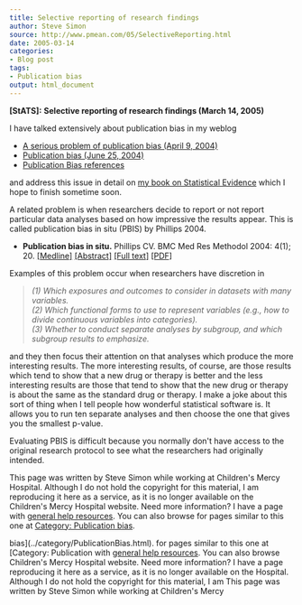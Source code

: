 ```yaml
---
title: Selective reporting of research findings
author: Steve Simon
source: http://www.pmean.com/05/SelectiveReporting.html
date: 2005-03-14
categories:
- Blog post
tags:
- Publication bias
output: html_document
---
```

**[StATS]:** **Selective reporting of research
findings (March 14, 2005)**

I have talked extensively about publication bias in my weblog

-   [A serious problem of publication bias (April
    9, 2004)](http://www.pmean.com/weblog2004/PublicationBias.asp)
-   [Publication bias (June
    25, 2004)](http://www.pmean.com/weblog2004/PublicationBias2.asp)
-   [Publication Bias
    references](http://www.pmean.com/weblog2004/PublicationBias1.asp)

and address this issue in detail on [my book on Statistical
Evidence](../evidence.asp) which I hope to finish sometime soon.

A related problem is when researchers decide to report or not report
particular data analyses based on how impressive the results appear.
This is called publication bias in situ (PBIS) by Phillips 2004.

-   **Publication bias in situ.** Phillips CV. BMC Med Res Methodol
    2004: 4(1); 20.
    [\[Medline\]](http://www.ncbi.nlm.nih.gov/entrez/query.fcgi?cmd=Retrieve&db=PubMed&list_uids=15296515&dopt=Abstract)
    [\[Abstract\]](http://www.biomedcentral.com/1471-2288/4/20/abstract)
    [\[Full text\]](http://www.biomedcentral.com/1471-2288/4/20)
    [\[PDF\]](http://www.biomedcentral.com/content/pdf/1471-2288-4-20.pdf)

Examples of this problem occur when researchers have discretion in

> *(1) Which exposures and outcomes to consider in datasets with many
> variables.\
> (2) Which functional forms to use to represent variables (e.g., how to
> divide continuous variables into categories).\
> (3) Whether to conduct separate analyses by subgroup, and which
> subgroup results to emphasize.*

and they then focus their attention on that analyses which produce the
more interesting results. The more interesting results, of course, are
those results which tend to show that a new drug or therapy is better
and the less interesting results are those that tend to show that the
new drug or therapy is about the same as the standard drug or therapy. I
make a joke about this sort of thing when I tell people how wonderful
statistical software is. It allows you to run ten separate analyses and
then choose the one that gives you the smallest p-value.

Evaluating PBIS is difficult because you normally don't have access to
the original research protocol to see what the researchers had
originally intended.

This page was written by Steve Simon while working at Children's Mercy
Hospital. Although I do not hold the copyright for this material, I am
reproducing it here as a service, as it is no longer available on the
Children's Mercy Hospital website. Need more information? I have a page
with [general help resources](../GeneralHelp.html). You can also browse
for pages similar to this one at [Category: Publication
bias](../category/PublicationBias.html).
<!---More--->
bias](../category/PublicationBias.html).
for pages similar to this one at [Category: Publication
with [general help resources](../GeneralHelp.html). You can also browse
Children's Mercy Hospital website. Need more information? I have a page
reproducing it here as a service, as it is no longer available on the
Hospital. Although I do not hold the copyright for this material, I am
This page was written by Steve Simon while working at Children's Mercy

<!---Do not use
**[StATS]:** **Selective reporting of research
This page was written by Steve Simon while working at Children's Mercy
Hospital. Although I do not hold the copyright for this material, I am
reproducing it here as a service, as it is no longer available on the
Children's Mercy Hospital website. Need more information? I have a page
with [general help resources](../GeneralHelp.html). You can also browse
for pages similar to this one at [Category: Publication
bias](../category/PublicationBias.html).
--->

